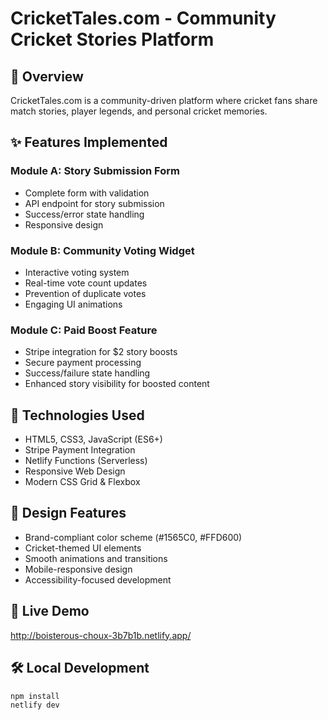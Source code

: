 # CricketTales.com - Community Cricket Stories Platform

## 🏏 Overview
CricketTales.com is a community-driven platform where cricket fans share match stories, player legends, and personal cricket memories.

## ✨ Features Implemented

### Module A: Story Submission Form
- Complete form with validation
- API endpoint for story submission
- Success/error state handling
- Responsive design

### Module B: Community Voting Widget
- Interactive voting system
- Real-time vote count updates
- Prevention of duplicate votes
- Engaging UI animations

### Module C: Paid Boost Feature
- Stripe integration for $2 story boosts
- Secure payment processing
- Success/failure state handling
- Enhanced story visibility for boosted content

## 🚀 Technologies Used
- HTML5, CSS3, JavaScript (ES6+)
- Stripe Payment Integration
- Netlify Functions (Serverless)
- Responsive Web Design
- Modern CSS Grid & Flexbox

## 🎨 Design Features
- Brand-compliant color scheme (#1565C0, #FFD600)
- Cricket-themed UI elements
- Smooth animations and transitions
- Mobile-responsive design
- Accessibility-focused development

## 📱 Live Demo
http://boisterous-choux-3b7b1b.netlify.app/

## 🛠️ Local Development
```bash
npm install
netlify dev
